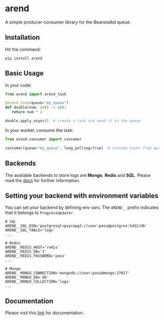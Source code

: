  arend
=============

A simple producer-consumer library for the Beanstalkd queue.

Installation
--------------
Hit the command:
```shell
pip install arend
```

Basic Usage
--------------

In your code:
 ```python
from arend import arend_task

@arend_task(queue="my_queue")
def double(num: int) -> int:
    return num * 2

double.apply_async()  # create a task and send it to the queue
```

In your worker, consume the task:
```python
from arend.consumer import consumer

consumer(queue="my_queue", long_polling=True)  # consume tasks from queue
```

Backends
-------------------
The available backends to store logs are **Mongo**, **Redis** and **SQL**.
Please read the [docs](https://arend.readthedocs.io/en/latest/) 
for further information.

Setting your backend with environment variables
--------------------------------------------------
You can set your backend by defining env vars.
The `AREND__` prefix indicates that it belongs to `ProgressUpdater`.
```shell
# SQL
AREND__SQL_DSN='postgresql+psycopg2://user:pass@postgres:5432/db'
AREND__SQL_TABLE='logs'
...

# Redis
AREND__REDIS_HOST='redis'
AREND__REDIS_DB='1'
AREND__REDIS_PASSWORD='pass'
...

# Mongo
AREND__MONGO_CONNECTION='mongodb://user:pass@mongo:27017'
AREND__MONGO_DB='db'
AREND__MONGO_COLLECTION='logs'
...
```

Documentation
--------------

Please visit this [link](https://arend.readthedocs.io/en/latest/) for documentation.
